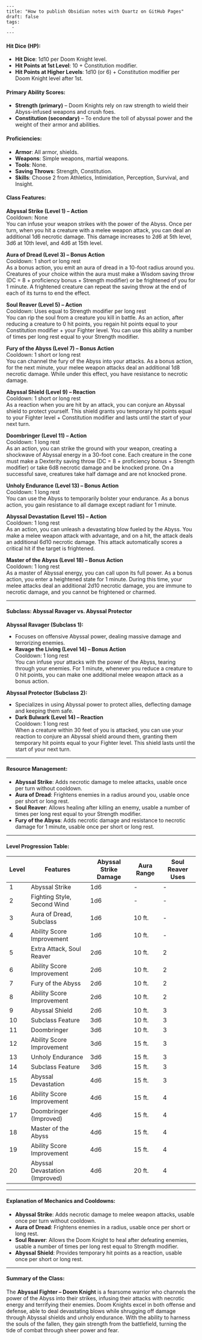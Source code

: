 ```
---
title: "How to publish Obsidian notes with Quartz on GitHub Pages"
draft: false
tags:
  - 
---
```
#### **Hit Dice (HP):**

- **Hit Dice**: 1d10 per Doom Knight level.
- **Hit Points at 1st Level**: 10 + Constitution modifier.
- **Hit Points at Higher Levels**: 1d10 (or 6) + Constitution modifier per Doom Knight level after 1st.

#### **Primary Ability Scores:**

- **Strength (primary)** – Doom Knights rely on raw strength to wield their Abyss-infused weapons and crush foes.
- **Constitution (secondary)** – To endure the toll of abyssal power and the weight of their armor and abilities.

#### **Proficiencies:**

- **Armor**: All armor, shields.
- **Weapons**: Simple weapons, martial weapons.
- **Tools**: None.
- **Saving Throws**: Strength, Constitution.
- **Skills**: Choose 2 from Athletics, Intimidation, Perception, Survival, and Insight.

#### **Class Features:**

**Abyssal Strike (Level 1) – Action**  
Cooldown: None  
You can infuse your weapon strikes with the power of the Abyss. Once per turn, when you hit a creature with a melee weapon attack, you can deal an additional 1d6 necrotic damage. This damage increases to 2d6 at 5th level, 3d6 at 10th level, and 4d6 at 15th level.

**Aura of Dread (Level 3) – Bonus Action**  
Cooldown: 1 short or long rest  
As a bonus action, you emit an aura of dread in a 10-foot radius around you. Creatures of your choice within the aura must make a Wisdom saving throw (DC = 8 + proficiency bonus + Strength modifier) or be frightened of you for 1 minute. A frightened creature can repeat the saving throw at the end of each of its turns to end the effect.

**Soul Reaver (Level 5) – Action**  
Cooldown: Uses equal to Strength modifier per long rest  
You can rip the soul from a creature you kill in battle. As an action, after reducing a creature to 0 hit points, you regain hit points equal to your Constitution modifier + your Fighter level. You can use this ability a number of times per long rest equal to your Strength modifier.

**Fury of the Abyss (Level 7) – Bonus Action**  
Cooldown: 1 short or long rest  
You can channel the fury of the Abyss into your attacks. As a bonus action, for the next minute, your melee weapon attacks deal an additional 1d8 necrotic damage. While under this effect, you have resistance to necrotic damage.

**Abyssal Shield (Level 9) – Reaction**  
Cooldown: 1 short or long rest  
As a reaction when you are hit by an attack, you can conjure an Abyssal shield to protect yourself. This shield grants you temporary hit points equal to your Fighter level + Constitution modifier and lasts until the start of your next turn.

**Doombringer (Level 11) – Action**  
Cooldown: 1 long rest  
As an action, you can strike the ground with your weapon, creating a shockwave of Abyssal energy in a 30-foot cone. Each creature in the cone must make a Dexterity saving throw (DC = 8 + proficiency bonus + Strength modifier) or take 6d8 necrotic damage and be knocked prone. On a successful save, creatures take half damage and are not knocked prone.

**Unholy Endurance (Level 13) – Bonus Action**  
Cooldown: 1 long rest  
You can use the Abyss to temporarily bolster your endurance. As a bonus action, you gain resistance to all damage except radiant for 1 minute.

**Abyssal Devastation (Level 15) – Action**  
Cooldown: 1 long rest  
As an action, you can unleash a devastating blow fueled by the Abyss. You make a melee weapon attack with advantage, and on a hit, the attack deals an additional 6d10 necrotic damage. This attack automatically scores a critical hit if the target is frightened.

**Master of the Abyss (Level 18) – Bonus Action**  
Cooldown: 1 long rest  
As a master of Abyssal energy, you can call upon its full power. As a bonus action, you enter a heightened state for 1 minute. During this time, your melee attacks deal an additional 2d10 necrotic damage, you are immune to necrotic damage, and you cannot be frightened or charmed.

---

#### **Subclass: Abyssal Ravager vs. Abyssal Protector**

**Abyssal Ravager (Subclass 1):**

- Focuses on offensive Abyssal power, dealing massive damage and terrorizing enemies.
- **Ravage the Living (Level 14) – Bonus Action**  
    Cooldown: 1 long rest  
    You can infuse your attacks with the power of the Abyss, tearing through your enemies. For 1 minute, whenever you reduce a creature to 0 hit points, you can make one additional melee weapon attack as a bonus action.

**Abyssal Protector (Subclass 2):**

- Specializes in using Abyssal power to protect allies, deflecting damage and keeping them safe.
- **Dark Bulwark (Level 14) – Reaction**  
    Cooldown: 1 long rest  
    When a creature within 30 feet of you is attacked, you can use your reaction to conjure an Abyssal shield around them, granting them temporary hit points equal to your Fighter level. This shield lasts until the start of your next turn.

---

#### **Resource Management:**

- **Abyssal Strike**: Adds necrotic damage to melee attacks, usable once per turn without cooldown.
- **Aura of Dread**: Frightens enemies in a radius around you, usable once per short or long rest.
- **Soul Reaver**: Allows healing after killing an enemy, usable a number of times per long rest equal to your Strength modifier.
- **Fury of the Abyss**: Adds necrotic damage and resistance to necrotic damage for 1 minute, usable once per short or long rest.

---

#### **Level Progression Table:**

|Level|Features|Abyssal Strike Damage|Aura Range|Soul Reaver Uses|
|---|---|---|---|---|
|1|Abyssal Strike|1d6|-|-|
|2|Fighting Style, Second Wind|1d6|-|-|
|3|Aura of Dread, Subclass|1d6|10 ft.|-|
|4|Ability Score Improvement|1d6|10 ft.|-|
|5|Extra Attack, Soul Reaver|2d6|10 ft.|2|
|6|Ability Score Improvement|2d6|10 ft.|2|
|7|Fury of the Abyss|2d6|10 ft.|2|
|8|Ability Score Improvement|2d6|10 ft.|2|
|9|Abyssal Shield|2d6|10 ft.|3|
|10|Subclass Feature|3d6|10 ft.|3|
|11|Doombringer|3d6|10 ft.|3|
|12|Ability Score Improvement|3d6|15 ft.|3|
|13|Unholy Endurance|3d6|15 ft.|3|
|14|Subclass Feature|3d6|15 ft.|3|
|15|Abyssal Devastation|4d6|15 ft.|3|
|16|Ability Score Improvement|4d6|15 ft.|4|
|17|Doombringer (Improved)|4d6|15 ft.|4|
|18|Master of the Abyss|4d6|15 ft.|4|
|19|Ability Score Improvement|4d6|15 ft.|4|
|20|Abyssal Devastation (Improved)|4d6|20 ft.|4|

---

#### **Explanation of Mechanics and Cooldowns:**

- **Abyssal Strike**: Adds necrotic damage to melee weapon attacks, usable once per turn without cooldown.
- **Aura of Dread**: Frightens enemies in a radius, usable once per short or long rest.
- **Soul Reaver**: Allows the Doom Knight to heal after defeating enemies, usable a number of times per long rest equal to Strength modifier.
- **Abyssal Shield**: Provides temporary hit points as a reaction, usable once per short or long rest.

---

#### **Summary of the Class:**

The **Abyssal Fighter – Doom Knight** is a fearsome warrior who channels the power of the Abyss into their strikes, infusing their attacks with necrotic energy and terrifying their enemies. Doom Knights excel in both offense and defense, able to deal devastating blows while shrugging off damage through Abyssal shields and unholy endurance. With the ability to harness the souls of the fallen, they gain strength from the battlefield, turning the tide of combat through sheer power and fear.